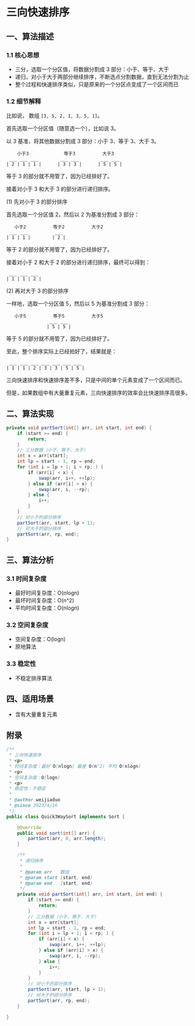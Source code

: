 # 三向快速排序

## 一、算法描述

### 1.1 核心思想

- 三分，选取一个分区值，将数据分割成 3 部分：小于、等于、大于
- 递归，对小于大于两部分继续排序，不断选点分割数据，直到无法分割为止
- 整个过程和快速排序类似，只是原来的一个分区点变成了一个区间而已

### 1.2 细节解释

<!--more-->

比如说， 数组 `[3, 5, 2, 1, 3, 5, 1]`。

首先选取一个分区值（随意选一个），比如说 3。

以 3 基准，将其他数据分割成 3 部分：小于 3、等于 3、大于 3。

```
    小于3             等于3          大于3
 ___ ___ ___        ___ ___        ___ ___
| 2 | 1 | 1 |      | 3 | 3 |      | 5 | 5 |
```

等于 3 的部分就不用管了，因为已经排好了。

接着对小于 3 和大于 3 的部分进行递归排序。

(1) 先对小于 3 的部分排序

首先选取一个分区值 2，然后以 2 为基准分割成 3 部分：

```
   小于2          等于2          大于2
 ___ ___          ___ 
| 1 | 1 |        | 2 |
```

等于 2 的部分就不用管了，因为已经排好了。

接着对小于 2 和大于 2 的部分进行递归排序，最终可以得到：

```
 ___ ___ ___ 
| 1 | 1 | 2 |
```

(2) 再对大于 3 的部分排序

一样地，选取一个分区值 5，然后以 5 为基准分割成 3 部分：

```
   小于5          等于5          大于5
                ___ ___
               | 5 | 5 |
```

等于 5 的部分就不用管了，因为已经排好了。

至此，整个排序实际上已经拍好了，结果就是：

```
 ___ ___ ___ ___ ___ ___ ___
| 1 | 1 | 2 | 3 | 3 | 5 | 5 |
```

三向快速排序和快速排序差不多，只是中间的单个元素变成了一个区间而已。

但是，如果数组中有大量重复元素，三向快速排序的效率会比快速排序高很多。


## 二、算法实现

```java
private void partSort(int[] arr, int start, int end) {
    if (start >= end) {
        return;
    }
    // 三分数据（小于、等于、大于）
    int x = arr[start];
    int lp = start - 1, rp = end;
    for (int i = lp + 1; i < rp; ) {
        if (arr[i] < x) {
            swap(arr, i++, ++lp);
        } else if (arr[i] > x) {
            swap(arr, i, --rp);
        } else {
            i++;
        }
    }
    // 对小于的部分排序
    partSort(arr, start, lp + 1);
    // 对大于的部分排序
    partSort(arr, rp, end);
}
```

## 三、算法分析

### 3.1 时间复杂度

- 最好时间复杂度：O(nlogn)
- 最坏时间复杂度：O(n^2)
- 平均时间复杂度：O(nlogn)

### 3.2 空间复杂度

- 空间复杂度：O(logn)
- 原地算法

### 3.3 稳定性

- 不稳定排序算法


## 四、适用场景

- 含有大量重复元素


## 附录

```java
/**
 * 三向快速排序
 * <p>
 * 时间复杂度：最好 O(nlogn) 最差 O(n^2) 平均 O(nlogn)
 * <p>
 * 空间复杂度：O(logn)
 * <p>
 * 稳定性：不稳定
 *
 * @author weijiaduo
 * @since 2023/4/16
 */
public class Quick3WaySort implements Sort {

    @Override
    public void sort(int[] arr) {
        partSort(arr, 0, arr.length);
    }

    /**
     * 递归排序
     *
     * @param arr   数组
     * @param start [start, end)
     * @param end   [start, end)
     */
    private void partSort(int[] arr, int start, int end) {
        if (start >= end) {
            return;
        }
        // 三分数据（小于、等于、大于）
        int x = arr[start];
        int lp = start - 1, rp = end;
        for (int i = lp + 1; i < rp; ) {
            if (arr[i] < x) {
                swap(arr, i++, ++lp);
            } else if (arr[i] > x) {
                swap(arr, i, --rp);
            } else {
                i++;
            }
        }
        // 对小于的部分排序
        partSort(arr, start, lp + 1);
        // 对大于的部分排序
        partSort(arr, rp, end);
    }

}
```
